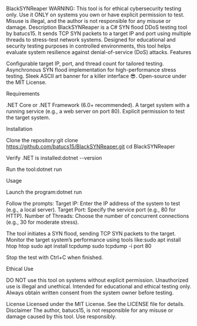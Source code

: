 BlackSYNReaper
WARNING: This tool is for ethical cybersecurity testing only. Use it ONLY on systems you own or have explicit permission to test. Misuse is illegal, and the author is not responsible for any misuse or damage.
Description
BlackSYNReaper is a C# SYN flood DDoS testing tool by batucs15. It sends TCP SYN packets to a target IP and port using multiple threads to stress-test network systems. Designed for educational and security testing purposes in controlled environments, this tool helps evaluate system resilience against denial-of-service (DoS) attacks.
Features

Configurable target IP, port, and thread count for tailored testing.
Asynchronous SYN flood implementation for high-performance stress testing.
Sleek ASCII art banner for a killer interface 😎.
Open-source under the MIT License.

Requirements

.NET Core or .NET Framework (6.0+ recommended).
A target system with a running service (e.g., a web server on port 80).
Explicit permission to test the target system.

Installation

Clone the repository:git clone https://github.com/batucs15/BlackSYNReaper.git
cd BlackSYNReaper


Verify .NET is installed:dotnet --version


Run the tool:dotnet run



Usage

Launch the program:dotnet run


Follow the prompts:
Target IP: Enter the IP address of the system to test (e.g., a local server).
Target Port: Specify the service port (e.g., 80 for HTTP).
Number of Threads: Choose the number of concurrent connections (e.g., 30 for moderate stress).


The tool initiates a SYN flood, sending TCP SYN packets to the target.
Monitor the target system’s performance using tools like:sudo apt install htop
htop
sudo apt install tcpdump
sudo tcpdump -i <interface> port 80


Stop the test with Ctrl+C when finished.

Ethical Use

DO NOT use this tool on systems without explicit permission. Unauthorized use is illegal and unethical.
Intended for educational and ethical testing only.
Always obtain written consent from the system owner before testing.

License
Licensed under the MIT License. See the LICENSE file for details.
Disclaimer
The author, batucs15, is not responsible for any misuse or damage caused by this tool. Use responsibly.
